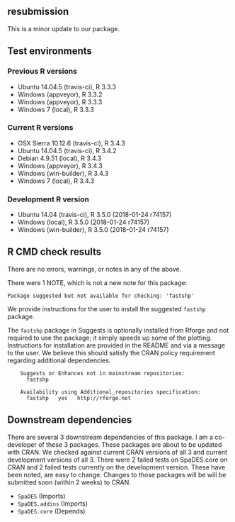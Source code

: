 ## resubmission

This is a minor update to our package.

## Test environments

### Previous R versions
* Ubuntu 14.04.5      (travis-ci), R 3.3.3
* Windows              (appveyor), R 3.3.2
* Windows              (appveyor), R 3.3.3
* Windows 7               (local), R 3.3.3

### Current R versions
* OSX Sierra 10.12.6 (travis-ci), R 3.4.3
* Ubuntu 14.04.5     (travis-ci), R 3.4.2
* Debian 4.9.51          (local), R 3.4.3
* Windows             (appveyor), R 3.4.3
* Windows          (win-builder), R 3.4.3
* Windows 7              (local), R 3.4.3

### Development R version
* Ubuntu 14.04        (travis-ci), R 3.5.0 (2018-01-24 r74157)
* Windows                 (local), R 3.5.0 (2018-01-24 r74157)
* Windows           (win-builder), R 3.5.0 (2018-01-24 r74157)

## R CMD check results

There are no errors, warnings, or notes in any of the above.

There were 1 NOTE, which is not a new note for this package:

    Package suggested but not available for checking: 'fastshp'

We provide instructions for the user to install the suggested `fastshp` package.

The `fastshp` package in Suggests is optionally installed from Rforge and not required to use the package; it simply speeds up some of the plotting. Instructions for installation are provided in the README and via a message to the user. We believe this should satisfy the CRAN policy requirement regarding additional dependencies.

        Suggests or Enhances not in mainstream repositories:
          fastshp
      
        Availability using Additional_repositories specification:
          fastshp   yes   http://rforge.net



## Downstream dependencies

There are several 3 downstream dependencies of this package. I am a co-developer of these 3 packages. These packages are about to be updated with CRAN. We checked against current CRAN versions of all 3 and current development versions of all 3. There were 2 failed tests on SpaDES.core on CRAN and 2 failed tests currently on the development version. These have been noted, are easy to change. Changes to those packages will be will be submitted soon (within 2 weeks) to CRAN.

- `SpaDES` (Imports)
- `SpaDES.addins` (Imports)
- `SpaDES.core` (Depends)

